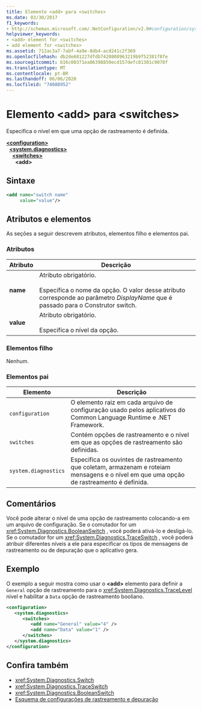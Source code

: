 ```yaml
---
title: Elemento <add> para <switches>
ms.date: 03/30/2017
f1_keywords:
- http://schemas.microsoft.com/.NetConfiguration/v2.0#configuration/system.diagnostics/switches/add
helpviewer_keywords:
- <add> element for <switches>
- add element for <switches>
ms.assetid: 712ac3a7-7abf-4a9e-8db4-acd241c2f369
ms.openlocfilehash: db2de681227dfdb7420808963219b9f52381f8fe
ms.sourcegitcommit: b16c00371ea06398859ecd157defc81301c9070f
ms.translationtype: MT
ms.contentlocale: pt-BR
ms.lasthandoff: 06/06/2020
ms.locfileid: "74088952"
---
```

# <a name="add-element-for-switches"></a>Elemento \<add> para \<switches>
Especifica o nível em que uma opção de rastreamento é definida.  

[**\<configuration>**](../configuration-element.md)\
&nbsp;&nbsp;[**\<system.diagnostics>**](system-diagnostics-element.md)\
&nbsp;&nbsp;&nbsp;&nbsp;[**\<switches>**](switches-element.md)\
&nbsp;&nbsp;&nbsp;&nbsp;&nbsp;&nbsp;**\<add>**

## <a name="syntax"></a>Sintaxe  
  
```xml  
<add name="switch name"  
     value="value"/>  
```  
  
## <a name="attributes-and-elements"></a>Atributos e elementos  
 As seções a seguir descrevem atributos, elementos filho e elementos pai.  
  
### <a name="attributes"></a>Atributos  
  
|Atributo|Descrição|  
|---------------|-----------------|  
|**name**|Atributo obrigatório.<br /><br /> Especifica o nome da opção. O valor desse atributo corresponde ao parâmetro *DisplayName* que é passado para o Construtor switch.|  
|**value**|Atributo obrigatório.<br /><br /> Especifica o nível da opção.|  
  
### <a name="child-elements"></a>Elementos filho  
 Nenhum.  
  
### <a name="parent-elements"></a>Elementos pai  
  
|Elemento|Descrição|  
|-------------|-----------------|  
|`configuration`|O elemento raiz em cada arquivo de configuração usado pelos aplicativos do Common Language Runtime e .NET Framework.|  
|`switches`|Contém opções de rastreamento e o nível em que as opções de rastreamento são definidas.|  
|`system.diagnostics`|Especifica os ouvintes de rastreamento que coletam, armazenam e roteiam mensagens e o nível em que uma opção de rastreamento é definida.|  
  
## <a name="remarks"></a>Comentários  
 Você pode alterar o nível de uma opção de rastreamento colocando-a em um arquivo de configuração. Se o comutador for um <xref:System.Diagnostics.BooleanSwitch> , você poderá ativá-lo e desligá-lo. Se o comutador for um <xref:System.Diagnostics.TraceSwitch> , você poderá atribuir diferentes níveis a ele para especificar os tipos de mensagens de rastreamento ou de depuração que o aplicativo gera.  
  
## <a name="example"></a>Exemplo  
 O exemplo a seguir mostra como usar o **\<add>** elemento para definir a `General` opção de rastreamento para o <xref:System.Diagnostics.TraceLevel> nível e habilitar a `Data` opção de rastreamento booliano.  
  
```xml  
<configuration>  
   <system.diagnostics>  
      <switches>  
         <add name="General" value="4" />  
         <add name="Data" value="1" />  
      </switches>  
   </system.diagnostics>  
</configuration>  
```  
  
## <a name="see-also"></a>Confira também

- <xref:System.Diagnostics.Switch>
- <xref:System.Diagnostics.TraceSwitch>
- <xref:System.Diagnostics.BooleanSwitch>
- [Esquema de configurações de rastreamento e depuração](index.md)
